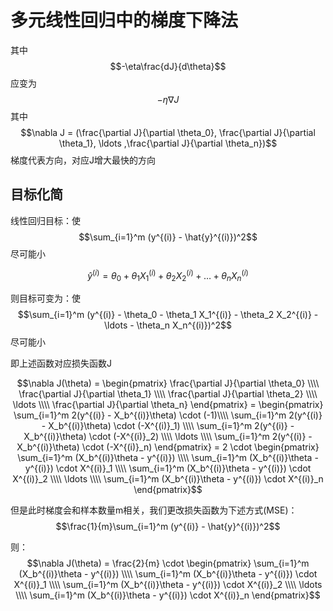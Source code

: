 <head>
    <script src="https://cdn.mathjax.org/mathjax/latest/MathJax.js?config=TeX-AMS-MML_HTMLorMML" type="text/javascript"></script>
    <script type="text/x-mathjax-config">
        MathJax.Hub.Config({
            tex2jax: {
            skipTags: ['script', 'noscript', 'style', 'textarea', 'pre'],
            inlineMath: [['$','$']]
            }
        });
    </script>
</head>

# 多元线性回归中的梯度下降法

其中
$$-\eta\frac{dJ}{d\theta}$$
应变为
$$-\eta\nabla J$$
其中
$$\nabla J = (\frac{\partial J}{\partial \theta_0}, \frac{\partial J}{\partial \theta_1}, \ldots ,\frac{\partial J}{\partial \theta_n})$$
梯度代表方向，对应J增大最快的方向

## 目标化简

线性回归目标：使
$$\sum_{i=1}^m (y^{(i)} - \hat{y}^{(i)})^2$$
尽可能小

$$\hat{y}^{(i)} = \theta_0 + \theta_1 X_1^{(i)} + \theta_2 X_2^{(i)} + \ldots + \theta_n X_n^{(i)}$$

则目标可变为：使
$$\sum_{i=1}^m (y^{(i)} - \theta_0 - \theta_1 X_1^{(i)} - \theta_2 X_2^{(i)} - \ldots -  \theta_n X_n^{(i)})^2$$
尽可能小

即上述函数对应损失函数J

$$\nabla J(\theta) = \begin{pmatrix}
\frac{\partial J}{\partial \theta_0} \\\\
\frac{\partial J}{\partial \theta_1} \\\\
\frac{\partial J}{\partial \theta_2} \\\\
\ldots \\\\
\frac{\partial J}{\partial \theta_n}
\end{pmatrix} =
\begin{pmatrix}
\sum_{i=1}^m 2(y^{(i)} - X_b^{(i)}\theta) \cdot (-1)\\\\
\sum_{i=1}^m 2(y^{(i)} - X_b^{(i)}\theta) \cdot (-X^{(i)}_1) \\\\
\sum_{i=1}^m 2(y^{(i)} - X_b^{(i)}\theta) \cdot (-X^{(i)}_2) \\\\
\ldots \\\\
\sum_{i=1}^m 2(y^{(i)} - X_b^{(i)}\theta) \cdot (-X^{(i)}_n)
\end{pmatrix}
= 2 \cdot \begin{pmatrix}
\sum_{i=1}^m (X_b^{(i)}\theta - y^{(i)}) \\\\
\sum_{i=1}^m (X_b^{(i)}\theta - y^{(i)}) \cdot X^{(i)}_1 \\\\
\sum_{i=1}^m (X_b^{(i)}\theta - y^{(i)}) \cdot X^{(i)}_2 \\\\
\ldots \\\\
\sum_{i=1}^m (X_b^{(i)}\theta - y^{(i)}) \cdot X^{(i)}_n
\end{pmatrix}$$

但是此时梯度会和样本数量m相关，我们更改损失函数为下述方式(MSE)：
$$\frac{1}{m}\sum_{i=1}^m (y^{(i)} - \hat{y}^{(i)})^2$$

则：
$$\nabla J(\theta) = 
\frac{2}{m} \cdot \begin{pmatrix}
\sum_{i=1}^m (X_b^{(i)}\theta - y^{(i)}) \\\\
\sum_{i=1}^m (X_b^{(i)}\theta - y^{(i)}) \cdot X^{(i)}_1 \\\\
\sum_{i=1}^m (X_b^{(i)}\theta - y^{(i)}) \cdot X^{(i)}_2 \\\\
\ldots \\\\
\sum_{i=1}^m (X_b^{(i)}\theta - y^{(i)}) \cdot X^{(i)}_n
\end{pmatrix}$$
